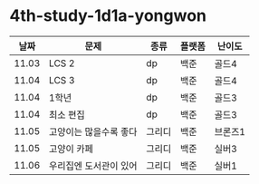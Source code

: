 # 4th-study-1d1a-yongwon

| 날짜    | 문제           | 종류  | 플랫폼 | 난이도  |
|-------|--------------|-----|-----|------|
| 11.03 | LCS 2        | dp  | 백준  | 골드4  |
| 11.04 | LCS 3        | dp  | 백준  | 골드4  |
| 11.04 | 1학년          | dp  | 백준  | 골드3  |
| 11.04 | 최소 편집        | dp  | 백준  | 골드3  |
| 11.05 | 고양이는 많을수록 좋다 | 그리디 | 백준  | 브론즈1 |
| 11.05 | 고양이 카페       | 그리디 | 백준  | 실버3  |
| 11.06 | 우리집엔 도서관이 있어 | 그리디 | 백준  | 실버1  |



